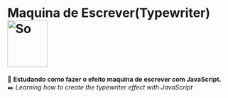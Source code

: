 # Maquina de Escrever(Typewriter) <img width="90" height="106" alt="So" src="https://github.com/user-attachments/assets/59c6979f-99f3-42e2-a018-ad142bd1dfbf" />


:paperclip: **Estudando como fazer o efeito maquina de escrever com JavaScript.** <br>
:black_nib: *Learning how to create the typewriter effect with JavaScript*
